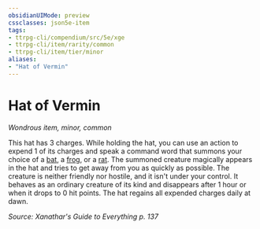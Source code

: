 ```yaml
---
obsidianUIMode: preview
cssclasses: json5e-item
tags:
- ttrpg-cli/compendium/src/5e/xge
- ttrpg-cli/item/rarity/common
- ttrpg-cli/item/tier/minor
aliases: 
- "Hat of Vermin"
---
```

# Hat of Vermin
*Wondrous item, minor, common*  


This hat has 3 charges. While holding the hat, you can use an action to expend 1 of its charges and speak a command word that summons your choice of a [bat](3-Mechanics/CLI/bestiary/beast/bat.md), a [frog](3-Mechanics/CLI/bestiary/beast/frog.md), or a [rat](3-Mechanics/CLI/bestiary/beast/rat.md). The summoned creature magically appears in the hat and tries to get away from you as quickly as possible. The creature is neither friendly nor hostile, and it isn't under your control. It behaves as an ordinary creature of its kind and disappears after 1 hour or when it drops to 0 hit points. The hat regains all expended charges daily at dawn.

*Source: Xanathar's Guide to Everything p. 137*